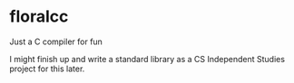 # floralcc
Just a C compiler for fun

I might finish up and write a standard library as a CS Independent Studies project for this later.
